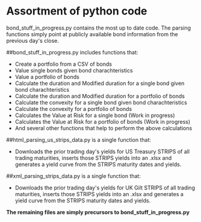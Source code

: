 # Assortment of python code
bond_stuff_in_progress.py contains the most up to date code.
The parsing functions simply point at publicly available 
bond information from the previous day's close.

##bond_stuff_in_progress.py includes functions that:
* Create a portfolio from a CSV of bonds
* Value single bonds given bond charachteristics
* Value a portfolio of bonds
* Calculate the duration and Modified duration for a single bond given bond charachteristics
* Calculate the duration and Modified duration for a portfolio  of bonds
* Calculate the convexity for a single bond given bond charachteristics
* Calculate the convexity for a portfolio of bonds
* Calculates the Value at Risk for a single bond (Work in progress)
* Calculates the Value at Risk for a portfolio of bonds (Work in progress)
* And several other functions that help to perform the above calculations

##html_parsing_us_strips_data.py is a single function that:
* Downloads the prior trading day's yields for US Treasury STRIPS of all trading maturities, inserts those STRIPS yields into an .xlsx and generates a yield curve from the STRIPS maturity dates and yields.

##xml_parsing_strips_data.py is a single function that:
* Downloads the prior trading day's yields for UK Gilt STRIPS of all trading maturities, inserts those STRIPS yields into an .xlsx and generates a yield curve from the STRIPS maturity dates and yields.

**The remaining files are simply precursors to bond_stuff_in_progress.py**